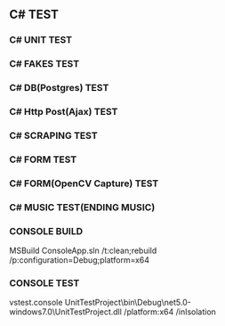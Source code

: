 ## C# TEST

### C# UNIT TEST

### C# FAKES TEST

### C# DB(Postgres) TEST

### C# Http Post(Ajax) TEST

### C# SCRAPING TEST

### C# FORM TEST

### C# FORM(OpenCV Capture) TEST

### C# MUSIC TEST(ENDING MUSIC)

### CONSOLE BUILD
MSBuild ConsoleApp.sln /t:clean;rebuild /p:configuration=Debug;platform=x64

### CONSOLE TEST
vstest.console UnitTestProject\bin\Debug\net5.0-windows7.0\UnitTestProject.dll /platform:x64 /inIsolation